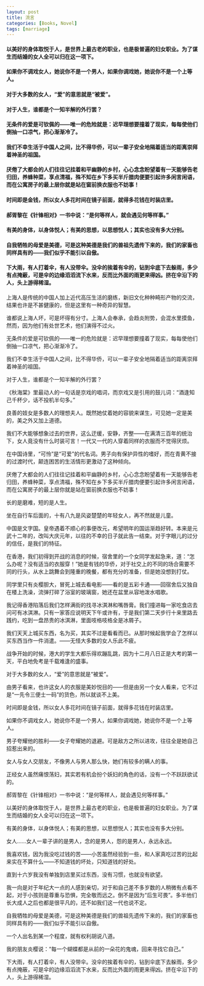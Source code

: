 ```yaml
---
layout: post
title: 流言
categories: [Books, Novel]
tags: [marriage]
--- 
```

#### 以美好的身体取悦于人，是世界上最古老的职业，也是极普遍的妇女职业。为了谋生而结婚的女人全可以归在这一项下。
#### 如果你不调戏女人，她说你不是一个男人，如果你调戏她，她说你不是一个上等人。
#### 对于大多数的女人，“爱”的意思就是“被爱”。 
#### 对于人生，谁都是个一知半解的外行罢？
#### 无条件的爱是可钦佩的——唯一的危险就是：迟早理想要撞着了现实，每每使他们倒抽一口凉气，把心渐渐冷了。
#### 我们不幸生活于中国人之间，比不得华侨，可以一辈子安全地隔着适当的距离崇拜着神圣的祖国。
#### 厌倦了大都会的人们往往记挂着和平幽静的乡村，心心念念盼望着有一天能够告老归田，养蜂种菜，享点清福，殊不知在乡下多买半斤腊肉便要引起许多闲言闲语，而在公寓房子的最上层你就是站在窗前换衣服也不妨事！
#### 时间即是金钱，所以女人多花时间在镜子前面，就得多花钱在时装店里。
#### 郝胥黎在《针锋相对》一书中说：“是何等样人，就会遇见何等样事。”
#### 有美的身体，以身体悦人；有美的思想，以思想悦人；其实也没有多大分别。
#### 自我牺牲的母爱是美德，可是这种美德是我们的兽祖先遗传下来的，我们的家畜也同样具有的——我们似乎不能引以自傲。
#### 下大雨，有人打着伞，有人没带伞。没伞的挨着有伞的，钻到伞底下去躲雨，多少有点掩蔽，可是伞的边缘滔滔流下水来，反而比外面的雨更来得凶。挤在伞沿下的人，头上游得稀湿。
<!-- more -->
上海人是传统的中国人加上近代高压生活的磨练，新旧文化种种畸形产物的交流，结果也许是不甚健康的，但是这里有一种奇异的智慧。

谁都说上海人坏，可是坏得有分寸。上海人会奉承，会趋炎附势，会混水里摸鱼，然而，因为他们有处世艺术，他们演得不过火。

无条件的爱是可钦佩的——唯一的危险就是：迟早理想要撞着了现实，每每使他们倒抽一口凉气，把心渐渐冷了。

我们不幸生活于中国人之间，比不得华侨，可以一辈子安全地隔着适当的距离崇拜着神圣的祖国。

对于人生，谁都是个一知半解的外行罢？

《秋海棠》里最动人的一句话是京戏的唱词，而京戏又是引用的鼓儿词：“酒逢知己千杯少，话不投机半句多。”

良善的妓女是多数人的理想夫人。既然她仗着她的容貌来谋生，可见她一定是美的，美之外又加上道德。

我们不大能够想象过去的世界，这么迂缓，安静，齐整——在满清三百年的统治下，女人竟没有什么时装可言！一代又一代的人穿着同样的衣服而不觉得厌烦。

在中国诗里，“可怜”是“可爱”的代名词。男子向有保护异性的嗜好，而在青黄不接的过渡时代，颠连困苦的生活情形更激动了这种倾向。

厌倦了大都会的人们往往记挂着和平幽静的乡村，心心念念盼望着有一天能够告老归田，养蜂种菜，享点清福，殊不知在乡下多买半斤腊肉便要引起许多闲言闲语，而在公寓房子的最上层你就是站在窗前换衣服也不妨事！

长的是磨难，短的是人生。

坐在自行车后面的，十有八九是风姿楚楚的年轻女人，再不然就是儿童。

中国是文字国。皇帝遇着不顺心的事便改元，希望明年的国运渐趋好转。本来是元武十二年的，改叫大庆元年，以往的不幸的日子就此告一结束。对于字眼儿的过分的信任，是我们的特征。

在香港，我们初得到开战的消息的时候，宿舍里的一个女同学发起急来，道：“怎么办呢？没有适当的衣服穿！”她是有钱的华侨，对于社交上的不同的场合需要不同的行头，从水上跳舞会到隆重的晚餐，都有充分的准备，但是她没想到打仗。

同学里只有炎樱胆大，冒死上城去看电影——看的是五彩卡通——回宿舍后又独自在楼上洗澡，流弹打碎了浴室的玻璃窗，她还在盆里从容地泼水唱歌。

我记得香港陷落后我们怎样满街的找寻冰淇淋和嘴唇膏。我们撞进每一家吃食店去问可有冰淇淋。只有一家答应说明天下午或许有，于是我们第二天步行十来里路去践约，吃到一盘昂贵的冰淇淋，里面吱格吱格全是冰屑子。

我们天天上城买东西，名为买，其实不过是看看而已。从那时候起我学会了怎样以买东西当作一件消遣。——无怪大多数的女人乐此不疲。

战争开始的时候，港大的学生大都乐得欢蹦乱跳，因为十二月八日正是大考的第一天，平白地免考是千载难逢的盛事。

对于大多数的女人，“爱”的意思就是“被爱”。

由男子看来，也许这女人的衣服是美妙悦目的——但是由另一个女人看来，它不过是“一先令三便士一码”的货色，所以就谈不上美。

时间即是金钱，所以女人多花时间在镜子前面，就得多花钱在时装店里。

如果你不调戏女人，她说你不是一个男人，如果你调戏她，她说你不是一个上等人。

男子夸耀他的胜利——女子夸耀她的退避。可是敌方之所以进攻，往往全是她自己招惹出来的。

女人与女人交朋友，不像男人与男人那么快，她们有较多的瞒人的事。

正经女人虽然痛恨荡妇，其实若有机会扮个妖妇的角色的话，没有一个不跃跃欲试的。

郝胥黎在《针锋相对》一书中说：“是何等样人，就会遇见何等样事。”

以美好的身体取悦于人，是世界上最古老的职业，也是极普遍的妇女职业。为了谋生而结婚的女人全可以归在这一项下。

有美的身体，以身体悦人；有美的思想，以思想悦人；其实也没有多大分别。

女人……女人一辈子讲的是男人，念的是男人，怨的是男人，永远永远。

我喜欢钱，因为我没吃过钱的苦——小苦虽然经验到一些，和人家真吃过苦的比起来实在不算什么——不知道钱的坏处，只知道钱的好处。

直到十六岁我没有单独到店里买过东西，没有习惯，也就没有欲望。

我一向是对于年纪大一点的人感到亲切，对于和自己差不多岁数的人稍微有点看不起，对于小孩则是尊重与恐惧，完全敬而远之。倒不是因为“后生可畏”。多半他们长大成人之后也都是很平凡的，还不如我们这一代也说不定。

自我牺牲的母爱是美德，可是这种美德是我们的兽祖先遗传下来的，我们的家畜也同样具有的——我们似乎不能引以自傲。

一个人出名到某一个程度，就有权利胡说八道。

我的朋友炎樱说：“每一个蝴蝶都是从前的一朵花的鬼魂，回来寻找它自己。”

下大雨，有人打着伞，有人没带伞。没伞的挨着有伞的，钻到伞底下去躲雨，多少有点掩蔽，可是伞的边缘滔滔流下水来，反而比外面的雨更来得凶。挤在伞沿下的人，头上游得稀湿。
